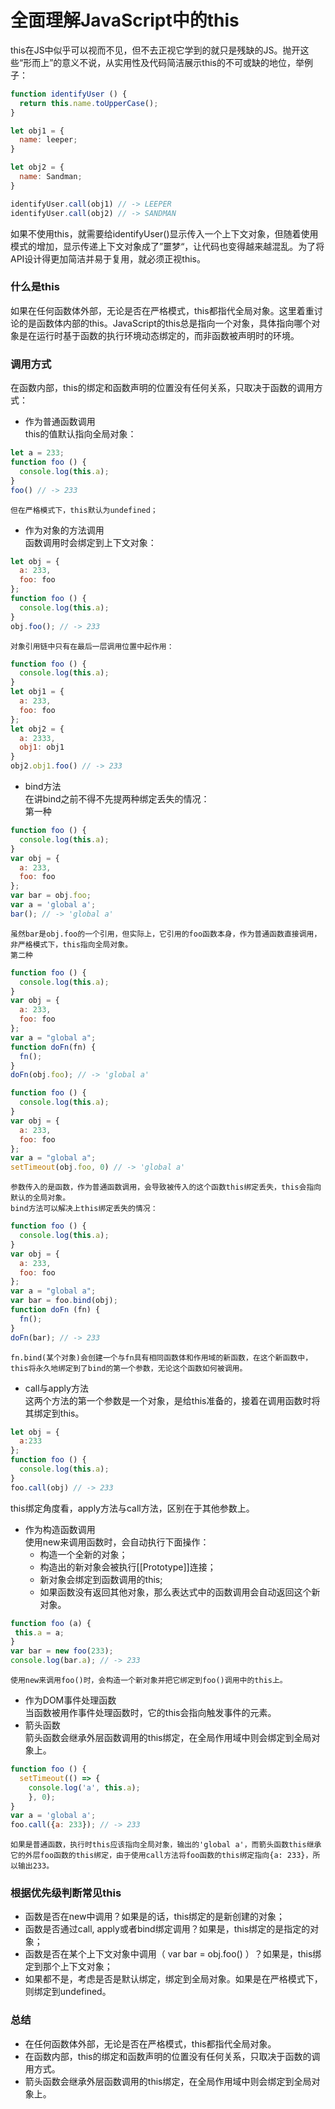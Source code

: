 # 全面理解JavaScript中的this
this在JS中似乎可以视而不见，但不去正视它学到的就只是残缺的JS。抛开这些“形而上”的意义不说，从实用性及代码简洁展示this的不可或缺的地位，举例子：
``` JavaScript
function identifyUser () {
  return this.name.toUpperCase();
}

let obj1 = {
  name: leeper;
}

let obj2 = {
  name: Sandman;
}

identifyUser.call(obj1) // -> LEEPER
identifyUser.call(obj2) // -> SANDMAN
```
如果不使用this，就需要给identifyUser()显示传入一个上下文对象，但随着使用模式的增加，显示传递上下文对象成了”噩梦“，让代码也变得越来越混乱。为了将API设计得更加简洁并易于复用，就必须正视this。

### 什么是this
  如果在任何函数体外部，无论是否在严格模式，this都指代全局对象。这里着重讨论的是函数体内部的this。JavaScript的this总是指向一个对象，具体指向哪个对象是在运行时基于函数的执行环境动态绑定的，而非函数被声明时的环境。

### 调用方式
  在函数内部，this的绑定和函数声明的位置没有任何关系，只取决于函数的调用方式：
  - 作为普通函数调用  
  this的值默认指向全局对象：
  ``` JavaScript
  let a = 233;
  function foo () {
    console.log(this.a);
  }
  foo() // -> 233
  ```
    但在严格模式下，this默认为undefined；
  - 作为对象的方法调用  
  函数调用时会绑定到上下文对象：
  ``` JavaScript
  let obj = {
    a: 233,
    foo: foo
  };
  function foo () {
    console.log(this.a);
  }
  obj.foo(); // -> 233
  ```
    对象引用链中只有在最后一层调用位置中起作用：
  ``` JavaScript
  function foo () {
    console.log(this.a);
  }
  let obj1 = {
    a: 233,
    foo: foo
  };
  let obj2 = {
    a: 2333,
    obj1: obj1
  }
  obj2.obj1.foo() // -> 233
  ```
  - bind方法  
  在讲bind之前不得不先提两种绑定丢失的情况：  
  第一种　　
  ``` JavaScript
  function foo () {
    console.log(this.a);
  }
  var obj = {
    a: 233,
    foo: foo
  };
  var bar = obj.foo;
  var a = 'global a';
  bar(); // -> 'global a'
  ```
    虽然bar是obj.foo的一个引用，但实际上，它引用的foo函数本身，作为普通函数直接调用，非严格模式下，this指向全局对象。
    第二种  
  ``` JavaScript
  function foo () {
    console.log(this.a);
  }
  var obj = {
    a: 233,
    foo: foo
  };
  var a = "global a";
  function doFn(fn) {
    fn();
  }
  doFn(obj.foo); // -> 'global a'
  ```
  ``` JavaScript
  function foo () {
    console.log(this.a);
  }
  var obj = {
    a: 233,
    foo: foo
  };
  var a = "global a";
  setTimeout(obj.foo, 0) // -> 'global a'
  ```
    参数传入的是函数，作为普通函数调用，会导致被传入的这个函数this绑定丢失，this会指向默认的全局对象。
    bind方法可以解决上this绑定丢失的情况：
  ``` JavaScript
  function foo () {
    console.log(this.a);
  }
  var obj = {
    a: 233,
    foo: foo
  };
  var a = "global a";
  var bar = foo.bind(obj);
  function doFn (fn) {
    fn();
  }
  doFn(bar); // -> 233
  ```
    fn.bind(某个对象)会创建一个与fn具有相同函数体和作用域的新函数，在这个新函数中，this将永久地绑定到了bind的第一个参数，无论这个函数如何被调用。
  - call与apply方法  
  这两个方法的第一个参数是一个对象，是给this准备的，接着在调用函数时将其绑定到this。
  ``` JavaScript
  let obj = {
    a:233
  };
  function foo () {
    console.log(this.a);
  }
  foo.call(obj) // -> 233
  ```
  this绑定角度看，apply方法与call方法，区别在于其他参数上。
  - 作为构造函数调用  
  使用new来调用函数时，会自动执行下面操作：
    - 构造一个全新的对象；
    - 构造出的新对象会被执行[[Prototype]]连接；
    - 新对象会绑定到函数调用的this;
    - 如果函数没有返回其他对象，那么表达式中的函数调用会自动返回这个新对象。

   ``` JavaScript
  function foo (a) {
    this.a = a;
  }
  var bar = new foo(233);
  console.log(bar.a); // -> 233
  ```
    使用new来调用foo()时，会构造一个新对象并把它绑定到foo()调用中的this上。
  - 作为DOM事件处理函数  
  当函数被用作事件处理函数时，它的this会指向触发事件的元素。
  - 箭头函数  
  箭头函数会继承外层函数调用的this绑定，在全局作用域中则会绑定到全局对象上。
  ``` JavaScript
  function foo () {
    setTimeout(() => {
      console.log('a', this.a);
      }, 0);
  }
  var a = 'global a';
  foo.call({a: 233}); // -> 233
  ```
    如果是普通函数，执行时this应该指向全局对象，输出的'global a'，而箭头函数this继承它的外层foo函数的this绑定，由于使用call方法将foo函数的this绑定指向{a: 233}，所以输出233。
### 根据优先级判断常见this
  - 函数是否在new中调用？如果是的话，this绑定的是新创建的对象；
  - 函数是否通过call, apply或者bind绑定调用？如果是，this绑定的是指定的对象；
  - 函数是否在某个上下文对象中调用（ var bar = obj.foo() ）？如果是，this绑定到那个上下文对象；
  - 如果都不是，考虑是否是默认绑定，绑定到全局对象。如果是在严格模式下，则绑定到undefined。
  
### 总结
  - 在任何函数体外部，无论是否在严格模式，this都指代全局对象。
  - 在函数内部，this的绑定和函数声明的位置没有任何关系，只取决于函数的调用方式。
  - 箭头函数会继承外层函数调用的this绑定，在全局作用域中则会绑定到全局对象上。
